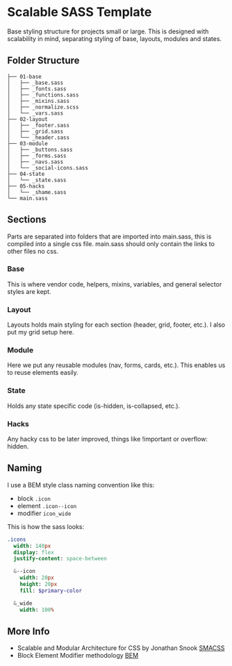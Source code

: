 # Scalable SASS Template

Base styling structure for projects small or large. This is designed with scalability in mind, separating styling of base, layouts, modules and states.

## Folder Structure

```
├── 01-base
│   ├── _base.sass
│   ├── _fonts.sass
│   ├── _functions.sass
│   ├── _mixins.sass
│   ├── _normalize.scss
│   └── _vars.sass
├── 02-layout
│   ├── _footer.sass
│   ├── _grid.sass
│   └── _header.sass
├── 03-module
│   ├── _buttons.sass
│   ├── _forms.sass
│   ├── _navs.sass
│   └── _social-icons.sass
├── 04-state
│   └── _state.sass
├── 05-hacks
│   └── _shame.sass
└── main.sass
```

## Sections
Parts are separated into folders that are imported into main.sass, this is compiled into a single css file. main.sass should only contain the links to other files no css.

### Base
This is where vendor code, helpers, mixins, variables, and general selector styles are kept.

### Layout
Layouts holds main styling for each section (header, grid, footer, etc.). I also put my grid setup here.

### Module
Here we put any reusable modules (nav, forms, cards, etc.). This enables us to reuse elements easily.

### State
Holds any state specific code (is-hidden, is-collapsed, etc.).

### Hacks
Any hacky css to be later improved, things like !important or overflow: hidden.

## Naming
I use a BEM style class naming convention like this:
- block `.icon` 
- element `.icon--icon`
- modifier `icon_wide`

This is how the sass looks:
```sass
.icons
  width: 140px
  display: flex
  justify-content: space-between

  &--icon
    width: 20px
    height: 20px
    fill: $primary-color

  &_wide
    width: 100%
```


## More Info
- Scalable and Modular Architecture for CSS by Jonathan Snook
[ SMACSS]('https://smacss.com/')
- Block Element Modifier methodology [BEM]('http://getbem.com/)